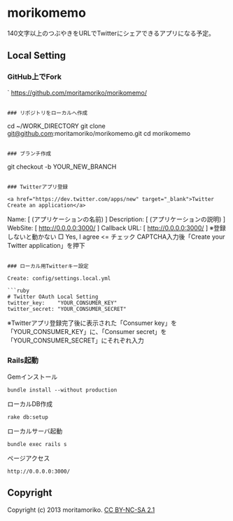 # morikomemo

140文字以上のつぶやきをURLでTwitterにシェアできるアプリになる予定。


## Local Setting

### GitHub上でFork

`
https://github.com/moritamoriko/morikomemo/
```

### リポジトリをローカルへ作成

```
cd ~/WORK_DIRECTORY
git clone git@github.com:moritamoriko/morikomemo.git
cd morikomemo
```

### ブランチ作成

```
git checkout -b YOUR_NEW_BRANCH
```

### Twitterアプリ登録

<a href="https://dev.twitter.com/apps/new" target="_blank">Twitter Create an application</a>

```
Name: [ (アプリケーションの名前) ]
Description: [ (アプリケーションの説明) ]
WebSite: [ http://0.0.0.0:3000/ ]
Callback URL: [ http://0.0.0.0:3000/ ] ※登録しないと動かない
□ Yes, I agree <= チェック
CAPTCHA入力後「Create your Twitter application」を押下
```

### ローカル用Twitterキー設定

Create: config/settings.local.yml

```ruby
# Twitter OAuth Local Setting
twitter_key:    "YOUR_CONSUMER_KEY"
twitter_secret: "YOUR_CONSUMER_SECRET"
```

※Twitterアプリ登録完了後に表示された「Consumer key」を「YOUR_CONSUMER_KEY」に、「Consumer secret」を「YOUR_CONSUMER_SECRET」にそれぞれ入力

### Rails起動

Gemインストール

```
bundle install --without production
```

ローカルDB作成

```
rake db:setup
```

ローカルサーバ起動

```
bundle exec rails s
```

ページアクセス

```
http://0.0.0.0:3000/
```

## Copyright

Copyright (c) 2013 moritamoriko. <a href="http://creativecommons.org/licenses/by-nc-sa/2.1/jp/" target="_blank">CC BY-NC-SA 2.1</a>
